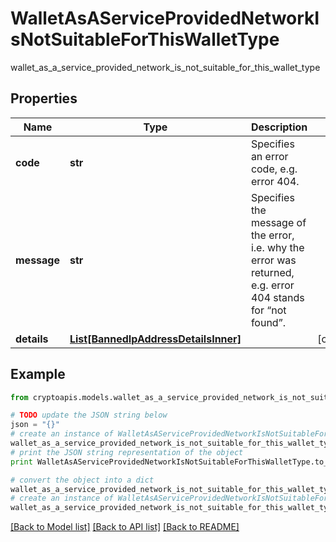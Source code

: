 # WalletAsAServiceProvidedNetworkIsNotSuitableForThisWalletType

wallet_as_a_service_provided_network_is_not_suitable_for_this_wallet_type

## Properties
Name | Type | Description | Notes
------------ | ------------- | ------------- | -------------
**code** | **str** | Specifies an error code, e.g. error 404. | 
**message** | **str** | Specifies the message of the error, i.e. why the error was returned, e.g. error 404 stands for “not found”. | 
**details** | [**List[BannedIpAddressDetailsInner]**](BannedIpAddressDetailsInner.md) |  | [optional] 

## Example

```python
from cryptoapis.models.wallet_as_a_service_provided_network_is_not_suitable_for_this_wallet_type import WalletAsAServiceProvidedNetworkIsNotSuitableForThisWalletType

# TODO update the JSON string below
json = "{}"
# create an instance of WalletAsAServiceProvidedNetworkIsNotSuitableForThisWalletType from a JSON string
wallet_as_a_service_provided_network_is_not_suitable_for_this_wallet_type_instance = WalletAsAServiceProvidedNetworkIsNotSuitableForThisWalletType.from_json(json)
# print the JSON string representation of the object
print WalletAsAServiceProvidedNetworkIsNotSuitableForThisWalletType.to_json()

# convert the object into a dict
wallet_as_a_service_provided_network_is_not_suitable_for_this_wallet_type_dict = wallet_as_a_service_provided_network_is_not_suitable_for_this_wallet_type_instance.to_dict()
# create an instance of WalletAsAServiceProvidedNetworkIsNotSuitableForThisWalletType from a dict
wallet_as_a_service_provided_network_is_not_suitable_for_this_wallet_type_form_dict = wallet_as_a_service_provided_network_is_not_suitable_for_this_wallet_type.from_dict(wallet_as_a_service_provided_network_is_not_suitable_for_this_wallet_type_dict)
```
[[Back to Model list]](../README.md#documentation-for-models) [[Back to API list]](../README.md#documentation-for-api-endpoints) [[Back to README]](../README.md)


